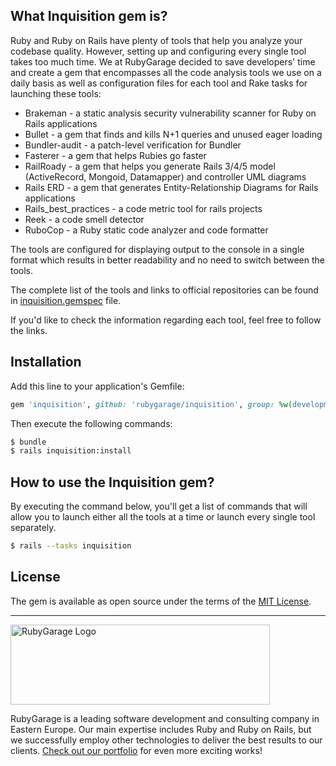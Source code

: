 ## What Inquisition gem is?
Ruby and Ruby on Rails have plenty of tools that help you analyze your codebase quality. However, setting up and configuring every single tool takes too much time. We at RubyGarage decided to save developers' time and create a gem that encompasses all the code analysis tools we use on a daily basis as well as configuration files for each tool and Rake tasks for launching these tools:

* Brakeman - a static analysis security vulnerability scanner for Ruby on Rails applications
* Bullet - a gem that finds and kills N+1 queries and unused eager loading
* Bundler-audit - a patch-level verification for Bundler
* Fasterer - a gem that helps Rubies go faster
* RailRoady - a gem that helps you generate Rails 3/4/5 model (ActiveRecord, Mongoid, Datamapper) and controller UML diagrams
* Rails ERD - a gem that generates Entity-Relationship Diagrams for Rails applications
* Rails_best_practices - a code metric tool for rails projects 
* Reek - a code smell detector
* RuboCop - a Ruby static code analyzer and code formatter

The tools are configured for displaying output to the console in a single format which results in better readability and no need to switch between the tools.

The complete list of the tools and links to official repositories can be found in [inquisition.gemspec](https://github.com/rubygarage/inquisition/blob/develop/inquisition.gemspec) file.

If you'd like to check the information regarding each tool, feel free to follow the links.

## Installation

Add this line to your application's Gemfile:

```ruby
gem 'inquisition', github: 'rubygarage/inquisition', group: %w(development test)
```

Then execute the following commands:

```bash
$ bundle
$ rails inquisition:install
```

## How to use the Inquisition gem?
By executing the command below, you'll get a list of commands that will allow you to launch either all the tools at a time or launch every single tool separately.

```bash
$ rails --tasks inquisition
```
## License

The gem is available as open source under the terms of the [MIT License](http://opensource.org/licenses/MIT).
***
<a href="https://rubygarage.org/"><img src="https://rubygarage.s3.amazonaws.com/assets/assets/rg_color_logo_horizontal-919afc51a81d2e40cb6a0b43ee832e3fcd49669d06785156d2d16fd0d799f89e.png" alt="RubyGarage Logo" width="415" height="128"></a>

RubyGarage is a leading software development and consulting company in Eastern Europe. Our main expertise includes Ruby and Ruby on Rails, but we successfully employ other technologies to deliver the best results to our clients. [Check out our portfolio](https://rubygarage.org/portfolio) for even more exciting works!
